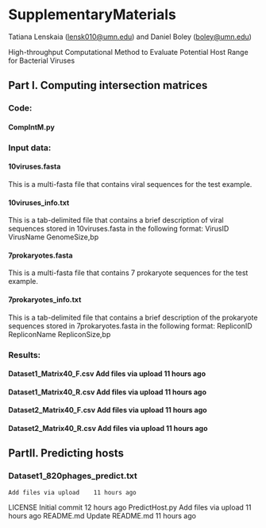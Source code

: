 # SupplementaryMaterials

Tatiana Lenskaia (lensk010@umn.edu) and Daniel Boley (boley@umn.edu)

High-throughput Computational Method to Evaluate Potential Host Range for Bacterial Viruses

## Part I. Computing intersection matrices

### Code:
#### CompIntM.py

### Input data:
#### 10viruses.fasta

This is a multi-fasta file that contains viral sequences for the test example.

#### 10viruses_info.txt

This is a tab-delimited file that contains a brief description of viral sequences stored in 10viruses.fasta in the following format: VirusID  VirusName GenomeSize,bp

#### 7prokaryotes.fasta

This is a multi-fasta file that contains 7 prokaryote sequences for the test example.

#### 7prokaryotes_info.txt

This is a tab-delimited file that contains a brief description of the prokaryote sequences stored in 7prokaryotes.fasta in the following format: RepliconID RepliconName  RepliconSize,bp

### Results:
#### Dataset1_Matrix40_F.csv	Add files via upload	11 hours ago
#### Dataset1_Matrix40_R.csv	Add files via upload	11 hours ago
#### Dataset2_Matrix40_F.csv	Add files via upload	11 hours ago
#### Dataset2_Matrix40_R.csv	Add files via upload	11 hours ago

## PartII. Predicting hosts

### Dataset1_820phages_predict.txt

	Add files via upload	11 hours ago

LICENSE	Initial commit	12 hours ago
PredictHost.py	Add files via upload	11 hours ago
README.md	Update README.md	11 hours ago
